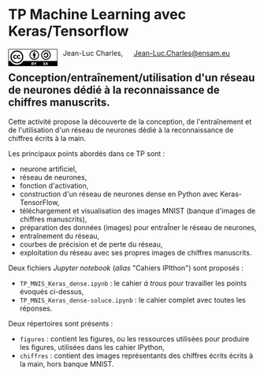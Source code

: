 # TP Machine Learning avec Keras/Tensorflow

<img src='./figures/CC-BY-SA.jpeg' width=100 style="vertical-align:middle; float:left"> &ensp; Jean-Luc Charles, &emsp; Jean-Luc.Charles@ensam.eu

## Conception/entraînement/utilisation d'un réseau de neurones dédié à la reconnaissance de chiffres manuscrits.

Cette activité propose la découverte de la conception, de l'entraînement et de l'utilisation d'un réseau de neurones dédié à la reconnaissance de chiffres écrits à la main.

Les principaux points abordés dans ce TP sont :
- neurone artificiel,
- réseau de neurones,
- fonction d'activation,
- construction d'un réseau de neurones dense en Python avec Keras-TensorFlow,
- téléchargement et visualisation des images MNIST (banque d'images de chiffres manuscrits),
- préparation des données (images) pour entraÎner le réseau de neurones,
- entraînement du réseau,
- courbes de précision et de perte du réseau,
- exploitation du réseau avec ses propres images de chiffres manuscrits.

Deux fichiers *Jupyter notebook* (*alias* "Cahiers IPIthon") sont proposés :
- `TP_MNIS_Keras_dense.ipynb` : le cahier *à trous* pour travailler les points évoqués ci-dessus,
- `TP_MNIS_Keras_dense-soluce.ipynb` : le cahier complet avec toutes les réponses.

Deux répertoires sont présents :
- `figures` : contient les figures, ou les ressources utilisées pour produire les figures, utilisées dans les cahier IPython,
- `chiffres` : contient des images représentants des chiffres écrits écrits à la main, hors banque MNIST.


